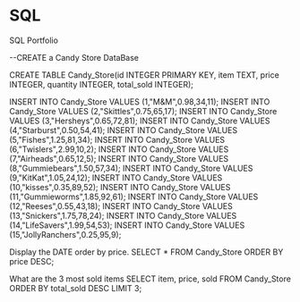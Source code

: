 # SQL
SQL Portfolio

--CREATE a Candy Store DataBase

CREATE TABLE Candy_Store(id INTEGER PRIMARY KEY, item TEXT, price INTEGER, quantity INTEGER, total_sold INTEGER);

INSERT INTO Candy_Store VALUES (1,"M&M",0.98,34,11);
INSERT INTO Candy_Store VALUES (2,"Skittles",0.75,65,17);
INSERT INTO Candy_Store VALUES (3,"Hersheys",0.65,72,81);
INSERT INTO Candy_Store VALUES (4,"Starburst",0.50,54,41);
INSERT INTO Candy_Store VALUES (5,"Fishes",1.25,81,34);
INSERT INTO Candy_Store VALUES (6,"Twislers",2.99,10,2);
INSERT INTO Candy_Store VALUES (7,"Airheads",0.65,12,5);
INSERT INTO Candy_Store VALUES (8,"Gummiebears",1.50,57,34);
INSERT INTO Candy_Store VALUES (9,"KitKat",1.05,24,12);
INSERT INTO Candy_Store VALUES (10,"kisses",0.35,89,52);
INSERT INTO Candy_Store VALUES (11,"Gummieworms",1.85,92,61);
INSERT INTO Candy_Store VALUES (12,"Reeses",0.55,43,18);
INSERT INTO Candy_Store VALUES (13,"Snickers",1.75,78,24);
INSERT INTO Candy_Store VALUES (14,"LifeSavers",1.99,54,53);
INSERT INTO Candy_Store VALUES (15,"JollyRanchers",0.25,95,9);

Display the DATE order by price.
SELECT * FROM Candy_Store
ORDER BY price DESC;

What are the 3 most sold items 
SELECT item, price, sold 
FROM Candy_Store
ORDER BY total_sold DESC
LIMIT 3;
